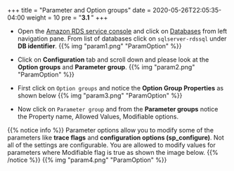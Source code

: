 +++
title = "Parameter and Option groups"
date = 2020-05-26T22:05:35-04:00
weight = 10
pre = "<b>3.1 </b>"
+++

* Open the [Amazon RDS  service console](https://console.aws.amazon.com/rds/home) and click on [Databases](https://console.aws.amazon.com/rds/home#databases:) from left navigation pane. From list of databases click on `sqlserver-rdssql` under **DB identifier**.
{{% img "param1.png" "ParamOption" %}}

* Click on **Configuration** tab and scroll down and please look at the **Option groups** and **Parameter group**.
{{% img "param2.png" "ParamOption" %}}

* First click on `Option groups` and notice the **Option Group Properties** as shown below
{{% img "param3.png" "ParamOption" %}}

* Now click on `Parameter group` and from the **Parameter groups** notice the Property name, Allowed Values, Modifiable options.

{{% notice info %}} 
Parameter options allow you to modify some of the parameters like **trace flags** and **configuration options (sp_configure)**. Not all of the settings are configurable. You are allowed to modify values for parameters where Modifiable flag is true as shown the image below.
{{% /notice %}}
{{% img "param4.png" "ParamOption" %}}

